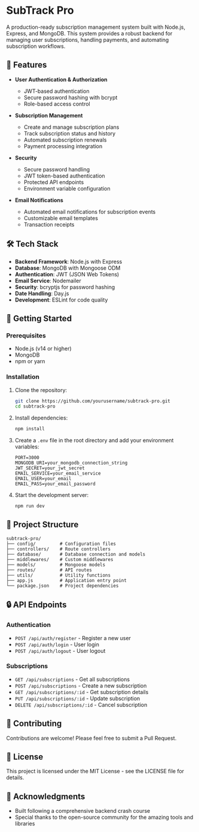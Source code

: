 # SubTrack Pro

A production-ready subscription management system built with Node.js, Express, and MongoDB. This system provides a robust backend for managing user subscriptions, handling payments, and automating subscription workflows.

## 🌟 Features

- **User Authentication & Authorization**
  - JWT-based authentication
  - Secure password hashing with bcrypt
  - Role-based access control

- **Subscription Management**
  - Create and manage subscription plans
  - Track subscription status and history
  - Automated subscription renewals
  - Payment processing integration

- **Security**
  - Secure password handling
  - JWT token-based authentication
  - Protected API endpoints
  - Environment variable configuration

- **Email Notifications**
  - Automated email notifications for subscription events
  - Customizable email templates
  - Transaction receipts

## 🛠️ Tech Stack

- **Backend Framework**: Node.js with Express
- **Database**: MongoDB with Mongoose ODM
- **Authentication**: JWT (JSON Web Tokens)
- **Email Service**: Nodemailer
- **Security**: bcryptjs for password hashing
- **Date Handling**: Day.js
- **Development**: ESLint for code quality

## 🚀 Getting Started

### Prerequisites

- Node.js (v14 or higher)
- MongoDB
- npm or yarn

### Installation

1. Clone the repository:
   ```bash
   git clone https://github.com/yourusername/subtrack-pro.git
   cd subtrack-pro
   ```

2. Install dependencies:
   ```bash
   npm install
   ```

3. Create a `.env` file in the root directory and add your environment variables:
   ```
   PORT=3000
   MONGODB_URI=your_mongodb_connection_string
   JWT_SECRET=your_jwt_secret
   EMAIL_SERVICE=your_email_service
   EMAIL_USER=your_email
   EMAIL_PASS=your_email_password
   ```

4. Start the development server:
   ```bash
   npm run dev
   ```

## 📁 Project Structure

```
subtrack-pro/
├── config/         # Configuration files
├── controllers/    # Route controllers
├── database/       # Database connection and models
├── middlewares/    # Custom middlewares
├── models/         # Mongoose models
├── routes/         # API routes
├── utils/          # Utility functions
├── app.js          # Application entry point
└── package.json    # Project dependencies
```

## 🔒 API Endpoints

### Authentication
- `POST /api/auth/register` - Register a new user
- `POST /api/auth/login` - User login
- `POST /api/auth/logout` - User logout

### Subscriptions
- `GET /api/subscriptions` - Get all subscriptions
- `POST /api/subscriptions` - Create a new subscription
- `GET /api/subscriptions/:id` - Get subscription details
- `PUT /api/subscriptions/:id` - Update subscription
- `DELETE /api/subscriptions/:id` - Cancel subscription

## 🤝 Contributing

Contributions are welcome! Please feel free to submit a Pull Request.

## 📝 License

This project is licensed under the MIT License - see the LICENSE file for details.

## 🙏 Acknowledgments

- Built following a comprehensive backend crash course
- Special thanks to the open-source community for the amazing tools and libraries 